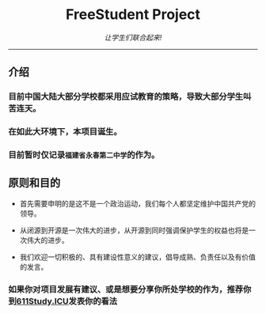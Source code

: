 <div align="center">

# FreeStudent Project

_让学生们联合起来!_

---

</div>

## 介绍

### 目前中国大陆大部分学校都采用应试教育的策略，导致大部分学生叫苦连天。

### 在如此大环境下，本项目诞生。

### 目前暂时仅记录```福建省永春第二中学```的作为。

## 原则和目的

* 首先需要申明的是这不是一个政治运动，我们每个人都坚定维护中国共产党的领导。

* 从闭源到开源是一次伟大的进步，从开源到同时强调保护学生的权益也将是一次伟大的进步。

* 我们欢迎一切积极的、具有建设性意义的建议，倡导成熟、负责任以及有价值的发言。

### 如果你对项目发展有建议、或是想要分享你所处学校的作为，推荐你到[611Study.ICU](https://611Study.ICU/)发表你的看法

